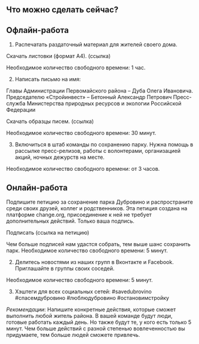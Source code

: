 ##  Что можно сделать сейчас?

##  Офлайн-работа

1. Распечатать раздаточный материал для жителей своего дома.

Скачать листовки (формат А4). (ссылка)

Необходимое количество свободного времени: 1 час.

2. Написать письмо на имя:

Главы Администрации Первомайского района – Дуба Олега Ивановича.
Председателю «Cтройинвест» –  Бетонный Александр Петрович
Пресс-служба Министерства природных ресурсов и экологии Российской Федерации

Скачать образцы писем. (ссылка)

Необходимое количество свободного времени: 30 минут.

3. Включиться в штаб команды по сохранению парку. Нужна помощь в рассылке пресс-релизов, работы с волонтерами, организацией акций, ночных дежурств на месте.

Необходимое количество свободного времени: от 3 часов.

##  Онлайн-работа

Подпишите петицию за сохранение парка Дубровино и распространите среди своих друзей, коллег и родственников. Эта петиция создана на платформе сhаngе.оrg, присоединение к ней не требует дополнительных действий. Только ваша подпись.

Подписать (ссылка на петицию)

Чем больше подписей нам удастся собрать, тем выше шанс сохранить парк.
Необходимое количество свободного времени: 5 минут.

2. Делитесь новостями из наших групп в Вконтакте и Facebook. Приглашайте в группы своих соседей.

Необходимое количество свободного времени: 5 минут.

3. Хэштеги для всех социальных сетей: #savedubrovino #спасемдубровино #люблюдубровино #остановимстройку 

_Рекомендации_: Напишите конкретные действия, которые сможет выполнить любой житель района. В вашей команде будут люди, готовые работать каждый день. Но также будут те, у кого есть только 5 минут. Чем больше действий с разной степенью вовлеченностью вы придумаете, тем больше людей сможете привлечь.
